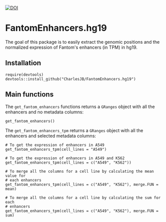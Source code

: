 [![DOI](https://zenodo.org/badge/doi/10.5281/zenodo.31499.svg)](http://dx.doi.org/10.5281/zenodo.31499)

# FantomEnhancers.hg19

The goal of this package is to easily extract the genomic positions and the normalized expression of Fantom's enhancers (in TPM) in hg19.

## Installation

```
require(devtools)
devtools::install_github("CharlesJB/FantomEnhancers.hg19")
```

## Main functions

The `get_fantom_enhancers` functions returns a `GRanges` object with all the enhancers and no metadata columns:
```
get_fantom_enhancers()
```

The `get_fantom_enhancers_tpm` returns a `GRanges` object with all the enhancers and selected metadata columns:
```
# To get the expression of enhancers in A549
get_fantom_enhancers_tpm(cell_lines = "A549")

# To get the expression of enhancers in A549 and K562
get_fantom_enhancers_tpm(cell_lines = c("A549", "K562"))

# To merge all the columns for a cell line by calculating the mean value for
# each enhancers
get_fantom_enhancers_tpm(cell_lines = c("A549", "K562"), merge.FUN = mean)

# To merge all the columns for a cell line by calculating the sum for each
# enhancers
get_fantom_enhancers_tpm(cell_lines = c("A549", "K562"), merge.FUN = sum)
